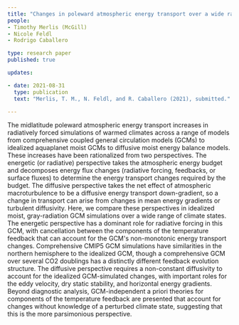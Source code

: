 ```yaml
---
title: "Changes in poleward atmospheric energy transport over a wide range of climates: Energetic and diffusive perspectives and a priori theories"
people:
- Timothy Merlis (McGill)
- Nicole Feldl
- Rodrigo Caballero

type: research paper
published: true

updates:

- date: 2021-08-31
  type: publication
  text: "Merlis, T. M., N. Feldl, and R. Caballero (2021), submitted." 

---
```


The midlatitude poleward atmospheric energy transport increases in radiatively forced simulations of warmed climates across a range of models from comprehensive coupled general circulation models (GCMs) to idealized aquaplanet moist GCMs to diffusive moist energy balance models. These increases have been rationalized from two perspectives. The energetic (or radiative) perspective takes the atmospheric energy budget and decomposes energy flux changes (radiative forcing, feedbacks, or surface fluxes) to determine the energy transport changes required by the budget. The diffusive perspective takes the net effect of atmospheric macroturbulence to be a diffusive energy transport down-gradient, so a change in transport can arise from changes in mean energy gradients or turbulent diffusivity. Here, we compare these perspectives in idealized moist, gray-radiation GCM simulations over a wide range of  climate states. The energetic perspective has a dominant role for radiative forcing in this GCM, with cancellation between the components of the temperature feedback that can account for the GCM's non-monotonic energy transport changes. Comprehensive CMIP5 GCM simulations have similarities in the northern hemisphere to the idealized GCM, though a comprehensive GCM over several CO2 doublings has a distinctly different feedback evolution structure. The diffusive perspective requires a non-constant diffusivity to account for the idealized GCM-simulated changes, with important roles for the eddy velocity, dry static stability, and horizontal energy gradients. Beyond diagnostic analysis, GCM-independent a priori theories for components of the temperature feedback are presented that account for changes without knowledge of a perturbed climate state, suggesting that this is the more parsimonious perspective.


